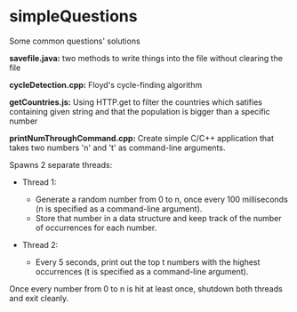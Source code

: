 # simpleQuestions
Some common questions' solutions

**savefile.java:**
 two methods to write things into the file without clearing the file
 
 **cycleDetection.cpp:**
 Floyd's cycle-finding algorithm

**getCountries.js:**
Using HTTP.get to filter the countries which satifies containing given string and that the population is bigger than a specific number

**printNumThroughCommand.cpp:**
  Create simple C/C++ application that takes two numbers 'n' and 't' as command-line arguments.

  Spawns 2 separate threads:

  - Thread 1:
      - Generate a random number from 0 to n, once every 100 milliseconds (n is specified as a command-line argument).
      - Store that number in a data structure and keep track of the number of occurrences for each number.

  - Thread 2:
      - Every 5 seconds, print out the top t numbers with the highest occurrences (t is specified as a command-line argument).

  Once every number from 0 to n is hit at least once, shutdown both threads and exit cleanly.
